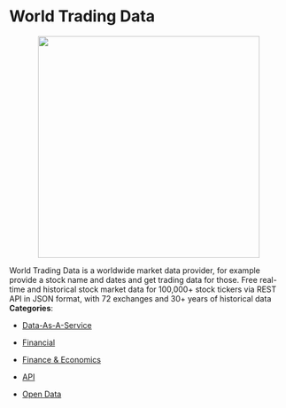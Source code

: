 # World Trading Data

<p align="center">
    <img width="400" src="https://raw.githubusercontent.com/awesome-apis/awesome-apis/apis/world-trading-data/logo_256x256.png" />
</p>


World Trading Data is a worldwide market data provider, for example provide a stock name and dates and get trading data for those. Free real-time and historical stock market data for 100,000+ stock tickers via REST API in JSON format, with 72 exchanges and 30+ years of historical data
**Categories**:

- [Data-As-A-Service](https://github/awesome-apis/awesome-apis#data-as-a-service)

- [Financial](https://github/awesome-apis/awesome-apis#financial)

- [Finance & Economics](https://github/awesome-apis/awesome-apis#finance-and-economics)

- [API](https://github/awesome-apis/awesome-apis#api)

- [Open Data](https://github/awesome-apis/awesome-apis#open-data)



